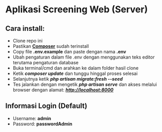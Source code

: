 # Aplikasi Screening Web (Server)

## Cara install:
- Clone repo ini
- Pastikan **[Composer](https://getcomposer.org/download/)** sudah terinstall
- Copy file **.env.example** dan paste dengan nama **.env**
- Ubah pengaturan dalam file .env dengan menggunakan teks editor terutama pengaturan database
- Buka terminal/cmd dan arahkan ke dalam folder hasil clone
- Ketik **_composer update_** dan tunggu hinggal proses selesai
- Selanjutnya ketik **_php artisan migrate:fresh --seed_**
- Tes jalankan dengan mengetik **_php artisan serve_** dan akses melalui browser dengan alamat: **_[http://localhost:8000](http://localhost:8000)_**

## Informasi Login (Default)
- Username: **admin**
- Password: **passwordAdmin**